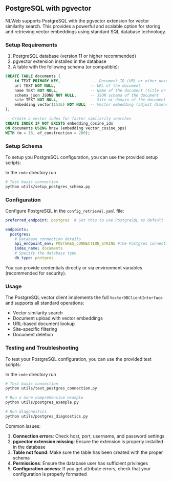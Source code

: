 ## PostgreSQL with pgvector

NLWeb supports PostgreSQL with the pgvector extension for vector similarity search. This provides a powerful and scalable option for storing and retrieving vector embeddings using standard SQL database technology.

### Setup Requirements

1. PostgreSQL database (version 11 or higher recommended)
2. pgvector extension installed in the database
3. A table with the following schema (or compatible):

```sql
CREATE TABLE documents (
    id TEXT PRIMARY KEY,              -- Document ID (URL or other unique identifier)
    url TEXT NOT NULL,               -- URL of the document
    name TEXT NOT NULL,              -- Name of the document (title or similar)
    schema_json JSONB NOT NULL,      -- JSON schema of the document
    site TEXT NOT NULL,              -- Site or domain of the document
    embedding vector(1536) NOT NULL  -- Vector embedding (adjust dimension to match your model)
);

-- Create a vector index for faster similarity searches
CREATE INDEX IF NOT EXISTS embedding_cosine_idx 
ON documents USING hnsw (embedding vector_cosine_ops) 
WITH (m = 16, ef_construction = 200);
```

### Setup Schema

To setup you PostgreSQL configuration, you can use the provided setup scripts:

In the `code` directory run
```bash
# Test basic connection
python utils/setup_postgres_schema.py
```

### Configuration

Configure PostgreSQL in the `config_retrieval.yaml` file:

```yaml
preferred_endpoint: postgres  # Set this to use PostgreSQL as default

endpoints:
  postgres:
    # Database connection details
    api_endpoint_env: POSTGRES_CONNECTION_STRING #The Postgres connection string (e.g., `postgresql://<USERNAME>:<PASSWORD>@<HOST>:<PORT>/<DATABASE>?sslmode=require`).
    index_name: documents
    # Specify the database type
    db_type: postgres

```

You can provide credentials directly or via environment variables (recommended for security).

### Usage

The PostgreSQL vector client implements the full `VectorDBClientInterface` and supports all standard operations:

- Vector similarity search
- Document upload with vector embeddings
- URL-based document lookup
- Site-specific filtering
- Document deletion

### Testing and Troubleshooting

To test your PostgreSQL configuration, you can use the provided test scripts:

In the `code` directory run
```bash
# Test basic connection
python utils/test_postgres_connection.py

# Run a more comprehensive example
python utils/postgres_example.py

# Run diagonostics
python utils/postgres_diagnostics.py 
```

Common issues:

1. **Connection errors**: Check host, port, username, and password settings
2. **pgvector extension missing**: Ensure the extension is properly installed in the database
3. **Table not found**: Make sure the table has been created with the proper schema
4. **Permissions**: Ensure the database user has sufficient privileges
5. **Configuration access**: If you get attribute errors, check that your configuration is properly formatted